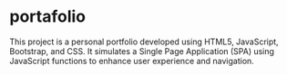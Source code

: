 # portafolio
This project is a personal portfolio developed using HTML5, JavaScript, Bootstrap, and CSS. It simulates a Single Page Application (SPA) using JavaScript functions to enhance user experience and navigation.
